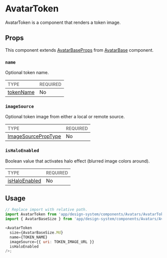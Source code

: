 # AvatarToken

AvatarToken is a component that renders a token image.

## Props

This component extends [AvatarBaseProps](../AvatarBase/AvatarBase.types.ts#L18) from [AvatarBase](../Avatar/Avatar.tsx) component.

### `name`

Optional token name.

| <span style="color:gray;font-size:14px">TYPE</span> | <span style="color:gray;font-size:14px">REQUIRED</span> |
| :-------------------------------------------------- | :------------------------------------------------------ |
| [tokenName](./AvatarToken.types.ts#L10)             | No                                                      |

### `imageSource`

Optional token image from either a local or remote source.

| <span style="color:gray;font-size:14px">TYPE</span>                   | <span style="color:gray;font-size:14px">REQUIRED</span> |
| :-------------------------------------------------------------------- | :------------------------------------------------------ |
| [ImageSourcePropType](https://reactnative.dev/docs/image#imagesource) | No                                                      |

### `isHaloEnabled`

Boolean value that activates halo effect (blurred image colors around).

| <span style="color:gray;font-size:14px">TYPE</span> | <span style="color:gray;font-size:14px">REQUIRED</span> |
| :-------------------------------------------------- | :------------------------------------------------------ |
| [isHaloEnabled](./AvatarToken.types.ts#L18)         | No                                                      |

## Usage

```javascript
// Replace import with relative path.
import AvatarToken from 'app/design-system/components/Avatars/AvatarToken';
import { AvatarBaseSize } from 'app/design-system/components/Avatars/Avatar/foundation/AvatarBase';

<AvatarToken
  size={AvatarBaseSize.Md}
  name={TOKEN_NAME}
  imageSource={{ uri: TOKEN_IMAGE_URL }}
  isHaloEnabled
/>;
```
